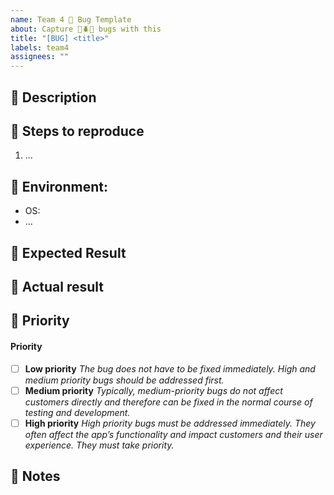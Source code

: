```yaml
---
name: Team 4 🐛 Bug Template
about: Capture 🐛🪲🐜 bugs with this
title: "[BUG] <title>"
labels: team4
assignees: ""
---
```


<!--
Note: Please search to see if an issue already exists for the bug you encountered.
-->

## 📜 Description

<!--
Provide a high-level summary of the bug and what impact it has
-->

## 👣 Steps to reproduce

<!--
List out the steps in detail to reproduce the bug

Example: steps to reproduce the behavior:
1. In this environment...
1. With this config...
1. Run '...'
1. See error...
-->

1. ...

## 🌃 Environment:

<!--
Example:
- OS: Ubuntu 20.04
- Node: 13.14.0
- npm: 7.6.3
-->

- OS:
- ...

## 🫴 Expected Result

<!--
Explain how it should function if the bug was fixed. Attach screenshot if applicable
-->

## 🧪 Actual result

<!--
Explain what's happening now when the bug is present. Attach screenshot if applicable
-->

## 🚦 Priority

<!--
Provide an estimate for level of impact the bug has today by placing an `X` in the applicable bracket
-->

#### Priority

- [ ] **Low priority** _The bug does not have to be fixed immediately. High and medium priority bugs should be addressed first._
- [ ] **Medium priority** _Typically, medium-priority bugs do not affect customers directly and therefore can be fixed in the normal course of testing and development._
- [ ] **High priority** _High priority bugs must be addressed immediately. They often affect the app’s functionality and impact customers and their user experience. They must take priority._

## 📓 Notes

<!--
Include any additional context or information here that doesn't fit into other parts of the template
-->
